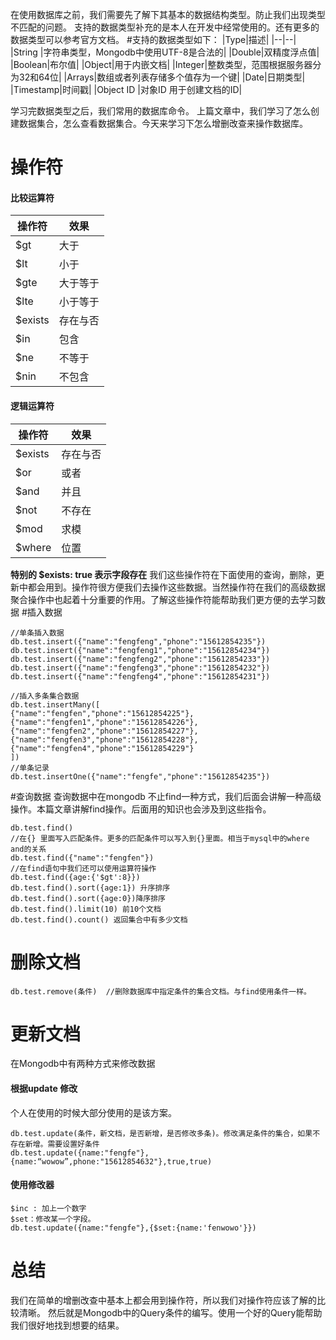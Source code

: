 在使用数据库之前，我们需要先了解下其基本的数据结构类型。防止我们出现类型不匹配的问题。
支持的数据类型补充的是本人在开发中经常使用的。还有更多的数据类型可以参考官方文档。
#支持的数据类型如下：
|Type|描述|
|--|--|
|String |字符串类型，Mongodb中使用UTF-8是合法的|
|Double|双精度浮点值|
|Boolean|布尔值|
|Object|用于内嵌文档|
|Integer|整数类型，范围根据服务器分为32和64位|
|Arrays|数组或者列表存储多个值存为一个键|
|Date|日期类型|
|Timestamp|时间戳|
|Object ID |对象ID 用于创建文档的ID|

学习完数据类型之后，我们常用的数据库命令。
上篇文章中，我们学习了怎么创建数据集合，怎么查看数据集合。今天来学习下怎么增删改查来操作数据库。
# 操作符
#### 比较运算符
|操作符|	效果
|--|--|
|$gt|	大于|
|$lt|	小于|
|$gte|	大于等于|
|$lte	|小于等于|
|$exists|	存在与否|
|$in	|包含|
|$ne|	不等于|
|$nin|	不包含|
#### 逻辑运算符
|操作符	|效果|
|--|--|
|$exists|	存在与否|
|$or|	或者|
|$and	|并且|
|$not|	不存在|
|$mod	|求模|
|$where|	位置|
**特别的 $exists: true 表示字段存在**
我们这些操作符在下面使用的查询，删除，更新中都会用到。操作符很方便我们去操作这些数据。当然操作符在我们的高级数据聚合操作中也起着十分重要的作用。了解这些操作符能帮助我们更方便的去学习数据
#插入数据
```
//单条插入数据
db.test.insert({"name":"fengfeng","phone":"15612854235"})
db.test.insert({"name":"fengfeng1","phone":"15612854234"})
db.test.insert({"name":"fengfeng2","phone":"15612854233"})
db.test.insert({"name":"fengfeng3","phone":"15612854232"})
db.test.insert({"name":"fengfeng4","phone":"15612854231"})

//插入多条集合数据
db.test.insertMany([
{"name":"fengfen","phone":"15612854225"},
{"name":"fengfen1","phone":"15612854226"},
{"name":"fengfen2","phone":"15612854227"},
{"name":"fengfen3","phone":"15612854228"},
{"name":"fengfen4","phone":"15612854229"}
])
//单条记录
db.test.insertOne({"name":"fengfe","phone":"15612854235"})
```
#查询数据
查询数据中在mongodb 不止find一种方式，我们后面会讲解一种高级操作。本篇文章讲解find操作。后面用的知识也会涉及到这些指令。
```
db.test.find()
//在{} 里面写入匹配条件。更多的匹配条件可以写入到{}里面。相当于mysql中的where and的关系
db.test.find({"name":"fengfen"})
//在find语句中我们还可以使用运算符操作
db.test.find({age:{'$gt':8}}) 
db.test.find().sort({age:1}) 升序排序
db.test.find().sort({age:0})降序排序 
db.test.find().limit(10) 前10个文档
db.test.find().count() 返回集合中有多少文档
```
# 删除文档
```
db.test.remove(条件)  //删除数据库中指定条件的集合文档。与find使用条件一样。
```
# 更新文档
在Mongodb中有两种方式来修改数据
#### 根据update 修改
个人在使用的时候大部分使用的是该方案。
```
db.test.update(条件，新文档，是否新增，是否修改多条)。修改满足条件的集合，如果不存在新增。需要设置好条件
db.test.update({name:"fengfe"},{name:“wowow”,phone:"15612854632"},true,true)

```
#### 使用修改器
```
$inc : 加上一个数字
$set：修改某一个字段。
db.test.update({name:"fengfe"},{$set:{name:'fenwowo'}})
```
# 总结
我们在简单的增删改查中基本上都会用到操作符，所以我们对操作符应该了解的比较清晰。
然后就是Mongodb中的Query条件的编写。使用一个好的Query能帮助我们很好地找到想要的结果。
